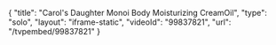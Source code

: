 {
    "title": "Carol's Daughter Monoi Body Moisturizing CreamOil",
    "type": "solo",
    "layout": "iframe-static",
    "videoId": "99837821",
    "url": "\/tvpembed\/99837821"
}